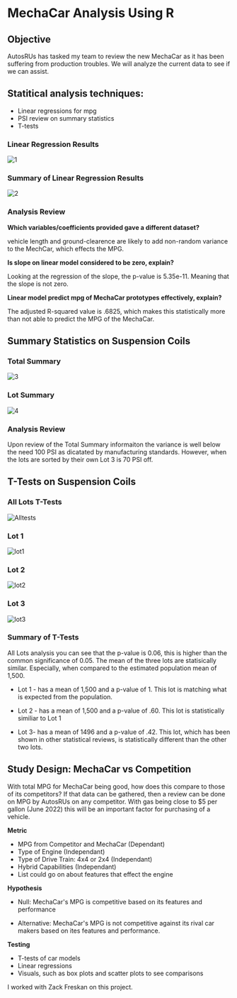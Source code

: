 # MechaCar Analysis Using R

## Objective

AutosRUs has tasked my team to review the new MechaCar as it has been suffering from production troubles. We will analyze the current data to see if we can assist.

## Statitical analysis techniques:
  - Linear regressions for mpg
  - PSI review on summary statistics
  - T-tests 
 

### Linear Regression Results

![1](https://user-images.githubusercontent.com/107363203/204184698-006046f1-dbc6-4e9f-8f4f-8c04945aa343.png)

### Summary of Linear Regression Results

![2](https://user-images.githubusercontent.com/107363203/204184729-74fe67c8-7891-4860-bcab-3ecd147e1f64.png)

### Analysis Review
**Which variables/coefficients provided gave a different dataset?**

vehicle length and ground-clearence are likely to add non-random variance to the MechCar, which effects the MPG.

**Is slope on linear model considered to be zero, explain?**

Looking at the regression of the slope, the p-value is 5.35e-11. Meaning that the slope is not zero.

**Linear model predict mpg of MechaCar prototypes effectively, explain?**

The adjusted R-squared value is .6825, which makes this statistically more than not able to predict the MPG of the MechaCar.

## Summary Statistics on Suspension Coils

### Total Summary
![3](https://user-images.githubusercontent.com/107363203/204184754-a7a2ae12-454d-40a3-b558-41f5960b8b6f.png)
### Lot Summary
![4](https://user-images.githubusercontent.com/107363203/204185238-c8fa311f-4354-4eb7-8191-36ed1c3325af.png)


### Analysis Review


Upon review of the Total Summary informaiton the variance is well below the need 100 PSI as dicatated by manufacturing standards. However, when the lots are sorted by their own Lot 3 is 70 PSI off. 

## T-Tests on Suspension Coils

### All Lots T-Tests
![Alltests](https://user-images.githubusercontent.com/107363203/204185293-2487393e-a555-411f-aa5d-d5ef6aa9603a.png)


### Lot 1

![lot1](https://user-images.githubusercontent.com/107363203/204185305-e2e3f0c5-9f3b-4ac3-becf-a485119826b8.png)

### Lot 2

![lot2](https://user-images.githubusercontent.com/107363203/204185323-135341b7-5591-4e80-9da6-b7c268a4c38d.png)

### Lot 3

![lot3](https://user-images.githubusercontent.com/107363203/204185336-e0f5be39-6df1-4c9d-9e45-9f6cb8b625b1.png)

### Summary of T-Tests

All Lots analysis you can see that the p-value is 0.06, this is higher than the common significance of 0.05. The mean of the three lots are statisically similar. Especially, when compared to the estimated population mean of 1,500.

- Lot 1 - has a mean of 1,500 and a p-value of 1. This lot is matching what is expected from the population. 

- Lot 2 - has a mean of 1,500 and a p-value of .60. This lot is statistically similiar to Lot 1

- Lot 3- has a mean of 1496 and a p-value of .42. This lot, which has been shown in other statistical reviews, is statistically different than the other two lots. 

## Study Design: MechaCar vs Competition

With total MPG for MechaCar being good, how does this compare to those of its competitors? If that data can be gathered, then a review can be done on MPG by AutosRUs on any competitor. With gas being close to $5 per gallon (June 2022) this will be an important factor for purchasing of a vehicle. 

**Metric**
  - MPG from Competitor and MechaCar (Dependant)
  - Type of Engine (Independant)
  - Type of Drive Train: 4x4 or 2x4 (Independant)
  - Hybrid Capabilities (Independant)
  - List could go on about features that effect the engine
  
  **Hypothesis**
  
  - Null: MechaCar's MPG is competitive based on its features and performance
  
  - Alternative: MechaCar's MPG is not competitive against its rival car makers based on ites features and performance.
  
  **Testing**
  
  - T-tests of car models
  - Linear regressions
  - Visuals, such as box plots and scatter plots to see comparisons
  

I worked with Zack Freskan on this project.


